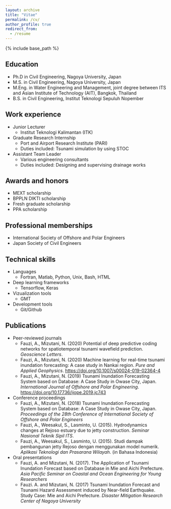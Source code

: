 ```yaml
---
layout: archive
title: "Vitae"
permalink: /cv/
author_profile: true
redirect_from:
  - /resume
---
```


{% include base_path %}

## Education

<!-- * Associate in Civil Engineering, Institut Teknologi Sepuluh Nopember (ITS), Surabaya, Indonesia
* B.S. in Civil Engineering, ITS, Surabaya, Indonesia -->
* Ph.D in Civil Engineering, Nagoya University, Japan
* M.S. in Civil Engineering, Nagoya University, Japan
* M.Eng. in Water Engineering and Management, joint degree between ITS and Asian
  Institute of Technology (AIT), Bangkok, Thailand
* B.S. in Civil Engineering, Institut Teknologi Sepuluh Nopember

## Work experience

* Junior Lecturer
  * Institut Teknologi Kalimantan (ITK)
* Graduate Research Internship
  * Port and Airport Research Institute (PARI)
  * Duties included: Tsunami simulation by using STOC
* Assistant Team Leader
  * Various engineering consultants
  * Duties included: Designing and supervising drainage works

## Awards and honors

* MEXT scholarship
* BPPLN DIKTI scholarship
* Fresh graduate scholarship
* PPA scholarship

## Professional memberships

* International Society of Offshore and Polar Engineers
* Japan Society of Civil Engineers

## Technical skills

* Languages
  * Fortran, Matlab, Python, Unix, Bash, HTML
* Deep learning frameworks
  * Tensorflow, Keras
* Vizualization tools
  * GMT
* Development tools
  * Git/Github

## Publications

* Peer-reviewed journals
  * Fauzi, A., Mizutani, N. (2020) Potential of deep predictive coding
    networks for spatiotemporal tsunami wavefield prediction. <i>Geoscience Letters</i>.
  * Fauzi, A., Mizutani, N. (2020) Machine learning for real-time tsunami inundation forecasting: A case study in Nankai region. <i>Pure and Applied Geophysics</i>. <https://doi.org/10.1007/s00024-019-02364-4>
  * Fauzi, A., Mizutani, N. (2019) Tsunami Inundation Forecasting System based on Database: A Case Study in Owase City, Japan. <i>International Journal of Offshore and Polar Engineering</i>. <https://doi.org/10.17736/ijope.2019.jc743>
* Conference proceedings
  * Fauzi, A., Mizutani, N. (2018) Tsunami Inundation Forecasting System based on Database: A Case Study in Owase City, Japan. <i>Proceedings of the 28th Conference of International Society of Offshore and Polar Engineers</i>
  * Fauzi, A., Weesakul, S., Lasminto, U. (2015). Hydrodynamics changes at Rejoso estuary due to jetty construction. <i>Seminar Nasional Teknik Sipil ITS</i>.
  * Fauzi, A., Weesakul, S., Lasminto, U. (2015). Studi dampak pembangunan jetty Rejoso dengan menggunakan model numerik. <i>Aplikasi Teknologi dan Prasarana Wilayah</i>. (in Bahasa Indonesia)
* Oral presentations
  * Fauzi, A. and Mizutani, N. (2017). The Application of Tsunami Inundation Forecast based on Database in Mie and Aichi Prefecture. <i>Asia Pacific Seminar on Coastal and Ocean Engineering for Young Researchers</i>
  * Fauzi. A. and Mizutani, N. (2017) Tsunami Inundation Forecast and Tsunami Hazard Assessment induced by Near-field Earthquake. Study Case: Mie and Aichi Prefecture. <i>Disaster Mitigation Research Center of Nagoya University</i>
